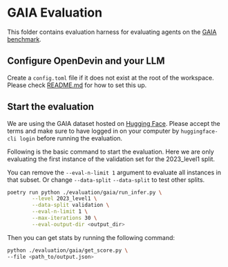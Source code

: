 # GAIA Evaluation

This folder contains evaluation harness for evaluating agents on the [GAIA benchmark](https://arxiv.org/abs/2311.12983).

## Configure OpenDevin and your LLM

Create a `config.toml` file if it does not exist at the root of the workspace. Please check [README.md](../../README.md) for how to set this up.

## Start the evaluation
We are using the GAIA dataset hosted on [Hugging Face](https://huggingface.co/datasets/gaia-benchmark/GAIA).
Please accept the terms and make sure to have logged in on your computer by `huggingface-cli login` before running the evaluation.

Following is the basic command to start the evaluation. Here we are only evaluating the first instance of the validation set for the 2023_level1 split.

You can remove the `--eval-n-limit 1` argument to evaluate all instances in that subset. Or change `--data-split` `--data-split` to test other splits.
```bash
poetry run python ./evaluation/gaia/run_infer.py \
        --level 2023_level1 \
        --data-split validation \
        --eval-n-limit 1 \
        --max-iterations 30 \
        --eval-output-dir <output_dir>
```

Then you can get stats by running the following command:
```bash
python ./evaluation/gaia/get_score.py \
--file <path_to/output.json>
```
